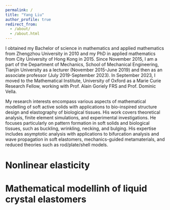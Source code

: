 ```yaml
---
permalink: /
title: "Yang Liu"
author_profile: true
redirect_from: 
  - /about/
  - /about.html
---
```


I obtained my Bachelor of science in mathematics and applied mathematics from Zhengzhou University in 2010 and my PhD in applied mathematics from City University of Hong Kong in 2015. Since November 2015, I am a part of the Department of Mechanics, School of Mechanical Engineering, Tianjin University as a lecturer (November 2015-June 2019) and then as an associate professor (July 2019-September 2023). In September 2023, I moved to the Mathematical Institute, University of Oxford as a Marie Curie Research Fellow, working with Prof. Alain Goriely FRS and Prof. Dominic Vella. 

My research interests encompass various aspects of mathematical modelling of soft active solids with applications to bio-inspired structure design and elastography of biological tissues. His work covers theoretical analysis, finite element simulations, and experimental investigations. He focuses particularly on pattern formation in soft solids and biological tissues, such as buckling, wrinkling, necking, and bulging. His expertise includes asymptotic analysis with applications to bifurcation analysis and wave propagation in soft elastomers, mechanics-guided metamaterials, and reduced theories such as rod/plate/shell models. 


Nonlinear elasticity
=======

Mathematical modellinh of liquid crystal elastomers 
=======
